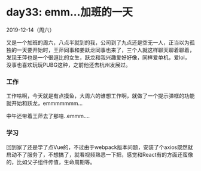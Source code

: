 # day33: emm...加班的一天
2019-12-14（周六）

又是一个加班的周六，八点半就到的我，公司到了九点还是空无一人，正当以为孤独的一天要开始时，王萍同事和姜跃龙同事也来了，三个人就这样聊天聊着聊着，发现王萍也是一个很逗比的女生，跃龙和我兴趣爱好好像，同样爱单机，爱lol，没事也喜欢玩玩PUBG这种，之前他还去杭州发展过。

### 工作
工作啥啊，今天就是有点摸鱼，大周六的谁想工作啊，就做了一个提示弹框的功能就开始和跃龙，emmmmmmm...

中午还带着王萍去了那啥..emmm....

### 学习
回到家了还是学了点Vue的，不过由于webpack版本问题，安装了个axios既然就启动不了服务了，不想搞了，就看视频熟悉一下把，感觉和React有的方面还蛮像的，比如父子组件传值，生命周期等。

